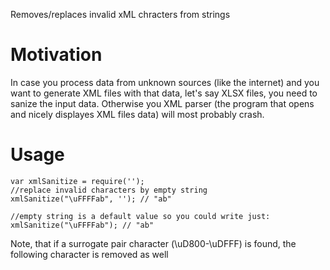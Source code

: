 Removes/replaces invalid xML chracters from strings

# Motivation
In case you process data from unknown sources (like the internet) and you want to generate XML files with that data, let's say XLSX files, you need to sanize the input data. Otherwise you XML parser (the program that opens and nicely displayes XML files data) will most probably crash.

# Usage
```
var xmlSanitize = require('');
//replace invalid characters by empty string
xmlSanitize("\uFFFFab", ''); // "ab"

//empty string is a default value so you could write just:
xmlSanitize("\uFFFFab"); // "ab"
```

Note, that if a surrogate pair character (\uD800-\uDFFF) is found, the following character is removed as well

